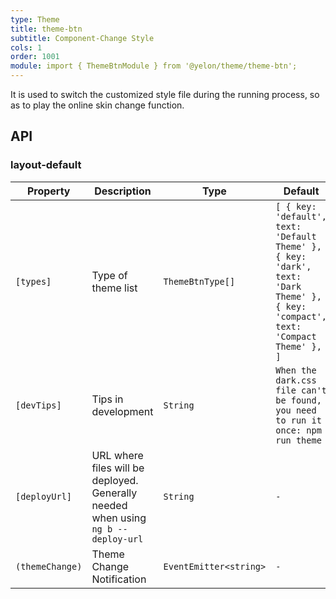 ```yaml
---
type: Theme
title: theme-btn
subtitle: Component-Change Style
cols: 1
order: 1001
module: import { ThemeBtnModule } from '@yelon/theme/theme-btn';
---
```


It is used to switch the customized style file during the running process, so as to play the online skin change function.

## API

### layout-default

| Property | Description | Type | Default |
|----------|-------------|------|---------|
| `[types]` | Type of theme list | `ThemeBtnType[]` | `[ { key: 'default', text: 'Default Theme' }, { key: 'dark', text: 'Dark Theme' }, { key: 'compact', text: 'Compact Theme' }, ]` |
| `[devTips]` | Tips in development | `String` | `When the dark.css file can't be found, you need to run it once: npm run theme` |
| `[deployUrl]` | URL where files will be deployed. Generally needed when using `ng b --deploy-url` | `String` | `-` |
| `(themeChange)` | Theme Change Notification | `EventEmitter<string>` | `-` |


